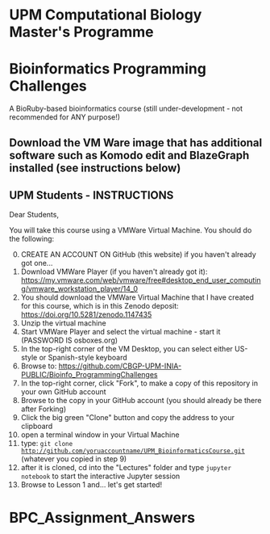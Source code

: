
# UPM Computational Biology Master's Programme
# Bioinformatics Programming Challenges

A BioRuby-based bioinformatics course (still under-development - not recommended for ANY purpose!)


    

##  Download the VM Ware image that has additional software such as Komodo edit and BlazeGraph installed (see instructions below)


## UPM Students - INSTRUCTIONS

Dear Students, 

You will take this course using a VMWare Virtual Machine.  You should do the following:

0. CREATE AN ACCOUNT ON GitHub (this website) if you haven't already got one...
1. Download VMWare Player (if you haven't already got it): https://my.vmware.com/web/vmware/free#desktop_end_user_computing/vmware_workstation_player/14_0
2. You should download the VMWare Virtual Machine that I have created for this course, which is in this Zenodo deposit:  https://doi.org/10.5281/zenodo.1147435
3. Unzip the virtual machine
4. Start VMWare Player and select the virtual machine - start it (PASSWORD IS osboxes.org)
5. In the top-right corner of the VM Desktop, you can select either US-style or Spanish-style keyboard
6. Browse to:  https://github.com/CBGP-UPM-INIA-PUBLIC/Bioinfo_ProgrammingChallenges
7. In the top-right corner, click "Fork", to make a copy of this repository in your own GitHub account
8. Browse to the copy in your GitHub account (you should already be there after Forking)
9.  Click the big green "Clone" button and copy the address to your clipboard
10. open a terminal window in your Virtual Machine
11. type:  <code>git clone http://github.com/yoruaccountname/UPM_BioinformaticsCourse.git</code>  (whatever you copied in step 9)
12. after it is cloned, cd into the "Lectures" folder and type <code>jupyter notebook</code> to start the interactive Jupyter session
13.  Browse to Lesson 1 and... let's get started!


# BPC_Assignment_Answers
